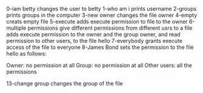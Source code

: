 0-iam betty changes the user to betty
1-who am i prints username
2-groups prints groups in the computer
3-new owner changes the file owner
4-empty creats empty file
5-execute adds execute permission to file to the owner
6-multiple permissions give different permissions from different usrs to a file  adds execute permission to the owner and the group owner, and read permission to other users, to the file hello
7-everybody grants execute access of the file to everyone
8-James Bond sets the permission to the file hello as follows:

Owner: no permission at all
Group: no permission at all
Other users: all the permissions



13-change group changes the group of the file




